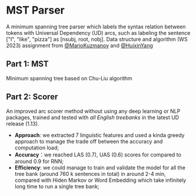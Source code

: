 
# MST Parser

A minimum spanning tree parser which labels the syntax relation between tokens with Universal Dependency (UD) arcs, such as labeling the sentence ["I", "like", "pizza"] as [nsubj, root, nobj]. Data structure and algorithm (WS 2023) assignment from [@MarioKuzmanov](https://github.com/MarioKuzmanov) and [@HuixinYang](https://github.com/HuixinYang)


## Part 1: MST

Minimum spanning tree based on Chu-Liu algorithm


## Part 2: Scorer

An improved arc scorer method without using any deep learning or NLP packages, trained and tested with _all English treebanks_ in the latest UD release (1.13).
- **Approach**: we extracted 7 linguistic features and used a kinda greedy approach to manage the trade off between the accuracy and computation load;
- **Accuracy**：we reached LAS (0.7), UAS (0.6) scores for compared to around 0.9 for RNN; 
- **Efficiency**: we could manage to train and validate the model for all the tree bank (around 760 k sentences in total) in around 2-4 min, compared with Hiden Markov or Word Embedding which take infinitely long time to run a single tree bank;
